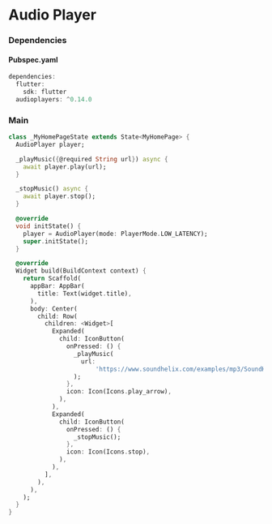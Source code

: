 # Audio Player
<p align="center">
<!-- <img src="https://docs.google.com/uc?id=1T3bnJwFf6QfN_FNwiJb3-tFtYZpemrgD" height="649" width="300">
</p> -->
  
### Dependencies

#### Pubspec.yaml
```dart
dependencies:
  flutter:
    sdk: flutter
  audioplayers: ^0.14.0
```

### Main
```dart
class _MyHomePageState extends State<MyHomePage> {
  AudioPlayer player;

  _playMusic({@required String url}) async {
    await player.play(url);
  }

  _stopMusic() async {
    await player.stop();
  }

  @override
  void initState() {
    player = AudioPlayer(mode: PlayerMode.LOW_LATENCY);
    super.initState();
  }

  @override
  Widget build(BuildContext context) {
    return Scaffold(
      appBar: AppBar(
        title: Text(widget.title),
      ),
      body: Center(
        child: Row(
          children: <Widget>[
            Expanded(
              child: IconButton(
                onPressed: () {
                  _playMusic(
                    url:
                        'https://www.soundhelix.com/examples/mp3/SoundHelix-Song-2.mp3',
                  );
                },
                icon: Icon(Icons.play_arrow),
              ),
            ),
            Expanded(
              child: IconButton(
                onPressed: () {
                  _stopMusic();
                },
                icon: Icon(Icons.stop),
              ),
            ),
          ],
        ),
      ),
    );
  }
}
```

